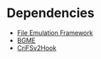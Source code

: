 # Dependencies
- [File Emulation Framework](https://github.com/Sewer56/FileEmulationFramework)
- [BGME](https://github.com/T-PoseRatkechi/BGME)
- [CriFSv2Hook]([https://github.com/Sewer56/CriFsV2Lib](https://github.com/Sewer56/CriFs.V2.Hook.ReloadedII))
